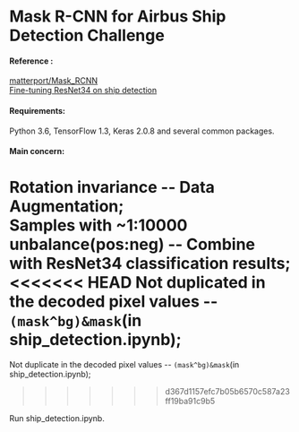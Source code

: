 # Mask R-CNN for Airbus Ship Detection Challenge  

#### Reference :  
[matterport/Mask_RCNN](https://github.com/matterport/Mask_RCNN)  
[Fine-tuning ResNet34 on ship detection](https://www.kaggle.com/iafoss/fine-tuning-resnet34-on-ship-detection-new-data)  
  
#### Requirements:   
Python 3.6, TensorFlow 1.3, Keras 2.0.8 and several common packages.   
  
#### Main concern:   
Rotation invariance                         -- Data Augmentation;  
Samples with ~1:10000 unbalance(pos:neg)    -- Combine with ResNet34 classification results;  
<<<<<<< HEAD
Not duplicated in the decoded pixel values  -- ```(mask^bg)&mask```(in ship_detection.ipynb);
=======
Not duplicate in the decoded pixel values  -- ```(mask^bg)&mask```(in ship_detection.ipynb);
>>>>>>> d367d1157efc7b05b6570c587a23ff19ba91c9b5

Run ship_detection.ipynb.
